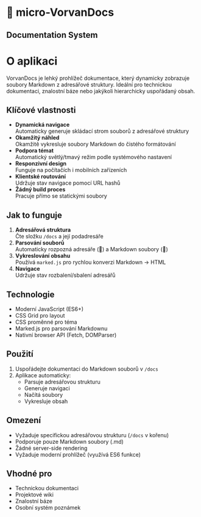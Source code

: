 # 🐳 micro-VorvanDocs 
## Documentation System


# O aplikaci

VorvanDocs je lehký prohlížeč dokumentace, který dynamicky zobrazuje soubory Markdown z adresářové struktury. Ideální pro technickou dokumentaci, znalostní báze nebo jakýkoli hierarchicky uspořádaný obsah.

## Klíčové vlastnosti

- **Dynamická navigace**  
  Automaticky generuje skládací strom souborů z adresářové struktury
- **Okamžitý náhled**  
  Okamžitě vykresluje soubory Markdown do čistého formátování
- **Podpora témat**  
  Automatický světlý/tmavý režim podle systémového nastavení
- **Responzivní design**  
  Funguje na počítačích i mobilních zařízeních
- **Klientské routování**  
  Udržuje stav navigace pomocí URL hashů
- **Žádný build proces**  
  Pracuje přímo se statickými soubory

## Jak to funguje

1. **Adresářová struktura**  
   Čte složku `/docs` a její podadresáře
2. **Parsování souborů**  
   Automaticky rozpozná adresáře (📁) a Markdown soubory (📄)
3. **Vykreslování obsahu**  
   Používá `marked.js` pro rychlou konverzi Markdown → HTML
4. **Navigace**  
   Udržuje stav rozbalení/sbalení adresářů

## Technologie

- Moderní JavaScript (ES6+)
- CSS Grid pro layout
- CSS proměnné pro téma
- Marked.js pro parsování Markdownu
- Nativní browser API (Fetch, DOMParser)

## Použití

1. Uspořádejte dokumentaci do Markdown souborů v `/docs`
2. Aplikace automaticky:
   - Parsuje adresářovou strukturu
   - Generuje navigaci
   - Načítá soubory
   - Vykresluje obsah

## Omezení

- Vyžaduje specifickou adresářovou strukturu (`/docs` v kořenu)
- Podporuje pouze Markdown soubory (.md)
- Žádné server-side rendering
- Vyžaduje moderní prohlížeč (využívá ES6 funkce)

## Vhodné pro

- Technickou dokumentaci
- Projektové wiki
- Znalostní báze
- Osobní systém poznámek
  
